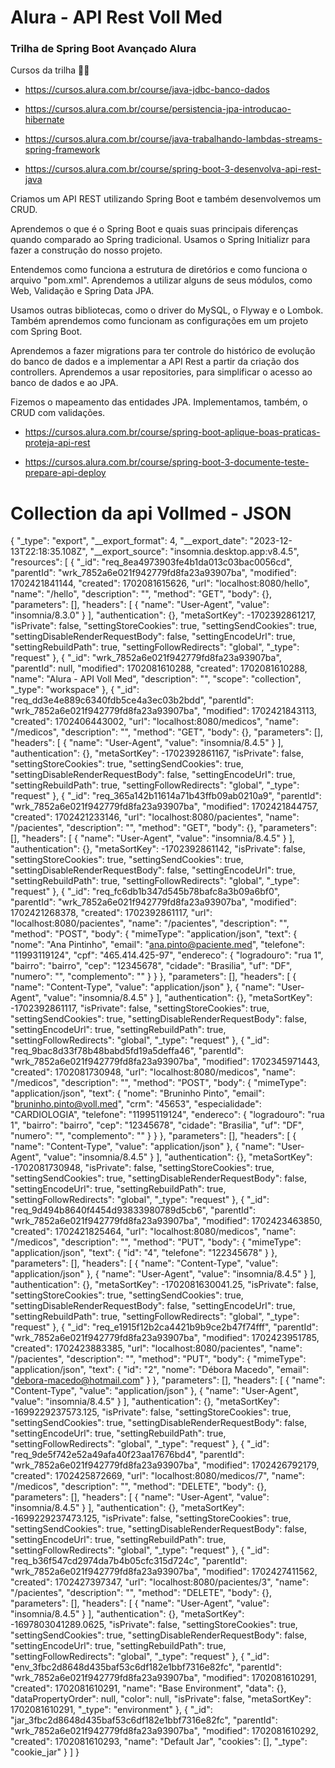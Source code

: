 # Alura - API Rest Voll Med

### Trilha de Spring Boot Avançado Alura

Cursos da trilha 👨‍💻

- https://cursos.alura.com.br/course/java-jdbc-banco-dados


- https://cursos.alura.com.br/course/persistencia-jpa-introducao-hibernate


- https://cursos.alura.com.br/course/java-trabalhando-lambdas-streams-spring-framework


- https://cursos.alura.com.br/course/spring-boot-3-desenvolva-api-rest-java

Criamos um API REST utilizando Spring Boot e também desenvolvemos um CRUD.

Aprendemos o que é o Spring Boot e quais suas principais diferenças quando comparado ao Spring tradicional. Usamos o Spring Initializr para fazer a construção do nosso projeto.

Entendemos como funciona a estrutura de diretórios e como funciona o arquivo "pom.xml". Aprendemos a utilizar alguns de seus módulos, como Web, Validação e Spring Data JPA.

Usamos outras bibliotecas, como o driver do MySQL, o Flyway e o Lombok. Também aprendemos como funcionam as configurações em um projeto com Spring Boot.

Aprendemos a fazer migrations para ter controle do histórico de evolução do banco de dados e a implementar a API Rest a partir da criação dos controllers. Aprendemos a usar repositories, para simplificar o acesso ao banco de dados e ao JPA.

Fizemos o mapeamento das entidades JPA. Implementamos, também, o CRUD com validações.


- https://cursos.alura.com.br/course/spring-boot-aplique-boas-praticas-proteja-api-rest


- https://cursos.alura.com.br/course/spring-boot-3-documente-teste-prepare-api-deploy

# Collection da api Vollmed - JSON

{
"_type": "export",
"__export_format": 4,
"__export_date": "2023-12-13T22:18:35.108Z",
"__export_source": "insomnia.desktop.app:v8.4.5",
"resources": [
{
"_id": "req_8ea4973903fe4b1da013c03bac0056cd",
"parentId": "wrk_7852a6e021f942779fd8fa23a93907ba",
"modified": 1702421841144,
"created": 1702081615626,
"url": "localhost:8080/hello",
"name": "/hello",
"description": "",
"method": "GET",
"body": {},
"parameters": [],
"headers": [
{
"name": "User-Agent",
"value": "insomnia/8.3.0"
}
],
"authentication": {},
"metaSortKey": -1702392861217,
"isPrivate": false,
"settingStoreCookies": true,
"settingSendCookies": true,
"settingDisableRenderRequestBody": false,
"settingEncodeUrl": true,
"settingRebuildPath": true,
"settingFollowRedirects": "global",
"_type": "request"
},
{
"_id": "wrk_7852a6e021f942779fd8fa23a93907ba",
"parentId": null,
"modified": 1702081610288,
"created": 1702081610288,
"name": "Alura - API Voll Med",
"description": "",
"scope": "collection",
"_type": "workspace"
},
{
"_id": "req_dd3e4e889c6340fdb5ce4a3ec03b2bdd",
"parentId": "wrk_7852a6e021f942779fd8fa23a93907ba",
"modified": 1702421843113,
"created": 1702406443002,
"url": "localhost:8080/medicos",
"name": "/medicos",
"description": "",
"method": "GET",
"body": {},
"parameters": [],
"headers": [
{
"name": "User-Agent",
"value": "insomnia/8.4.5"
}
],
"authentication": {},
"metaSortKey": -1702392861167,
"isPrivate": false,
"settingStoreCookies": true,
"settingSendCookies": true,
"settingDisableRenderRequestBody": false,
"settingEncodeUrl": true,
"settingRebuildPath": true,
"settingFollowRedirects": "global",
"_type": "request"
},
{
"_id": "req_365a142b11614a71b43ffb09ab0210a9",
"parentId": "wrk_7852a6e021f942779fd8fa23a93907ba",
"modified": 1702421844757,
"created": 1702421233146,
"url": "localhost:8080/pacientes",
"name": "/pacientes",
"description": "",
"method": "GET",
"body": {},
"parameters": [],
"headers": [
{
"name": "User-Agent",
"value": "insomnia/8.4.5"
}
],
"authentication": {},
"metaSortKey": -1702392861142,
"isPrivate": false,
"settingStoreCookies": true,
"settingSendCookies": true,
"settingDisableRenderRequestBody": false,
"settingEncodeUrl": true,
"settingRebuildPath": true,
"settingFollowRedirects": "global",
"_type": "request"
},
{
"_id": "req_fc6db1b347d545b78bafc8a3b09a6bf0",
"parentId": "wrk_7852a6e021f942779fd8fa23a93907ba",
"modified": 1702421268378,
"created": 1702392861117,
"url": "localhost:8080/pacientes",
"name": "/pacientes",
"description": "",
"method": "POST",
"body": {
"mimeType": "application/json",
"text": {
"nome": "Ana Pintinho",
"email": "ana.pinto@paciente.med",
"telefone": "11993119124",
"cpf": "465.414.425-97",
"endereco": {
"logradouro": "rua 1",
"bairro": "bairro",
"cep": "12345678",
"cidade": "Brasilia",
"uf": "DF",
"numero": "",
"complemento": ""
}
}
},
"parameters": [],
"headers": [
{
"name": "Content-Type",
"value": "application/json"
},
{
"name": "User-Agent",
"value": "insomnia/8.4.5"
}
],
"authentication": {},
"metaSortKey": -1702392861117,
"isPrivate": false,
"settingStoreCookies": true,
"settingSendCookies": true,
"settingDisableRenderRequestBody": false,
"settingEncodeUrl": true,
"settingRebuildPath": true,
"settingFollowRedirects": "global",
"_type": "request"
},
{
"_id": "req_9bac8d33f78b48babd5fd19a5deffa46",
"parentId": "wrk_7852a6e021f942779fd8fa23a93907ba",
"modified": 1702345971443,
"created": 1702081730948,
"url": "localhost:8080/medicos",
"name": "/medicos",
"description": "",
"method": "POST",
"body": {
"mimeType": "application/json",
"text": {
"nome": "Bruninho Pinto",
"email": "bruninho.pinto@voll.med",
"crm": "45653",
"especialidade": "CARDIOLOGIA",
"telefone": "11995119124",
"endereco": {
"logradouro": "rua 1",
"bairro": "bairro",
"cep": "12345678",
"cidade": "Brasilia",
"uf": "DF",
"numero": "",
"complemento": ""
}
}
},
"parameters": [],
"headers": [
{
"name": "Content-Type",
"value": "application/json"
},
{
"name": "User-Agent",
"value": "insomnia/8.4.5"
}
],
"authentication": {},
"metaSortKey": -1702081730948,
"isPrivate": false,
"settingStoreCookies": true,
"settingSendCookies": true,
"settingDisableRenderRequestBody": false,
"settingEncodeUrl": true,
"settingRebuildPath": true,
"settingFollowRedirects": "global",
"_type": "request"
},
{
"_id": "req_9d494b8640f4454d93833980789d5cb6",
"parentId": "wrk_7852a6e021f942779fd8fa23a93907ba",
"modified": 1702423463850,
"created": 1702421825464,
"url": "localhost:8080/medicos",
"name": "/medicos",
"description": "",
"method": "PUT",
"body": {
"mimeType": "application/json",
"text": {
"id": "4",
"telefone": "122345678"
}
},
"parameters": [],
"headers": [
{
"name": "Content-Type",
"value": "application/json"
},
{
"name": "User-Agent",
"value": "insomnia/8.4.5"
}
],
"authentication": {},
"metaSortKey": -1702081630041.25,
"isPrivate": false,
"settingStoreCookies": true,
"settingSendCookies": true,
"settingDisableRenderRequestBody": false,
"settingEncodeUrl": true,
"settingRebuildPath": true,
"settingFollowRedirects": "global",
"_type": "request"
},
{
"_id": "req_e1915f12b2ca4421b9b9ce2b47f74fff",
"parentId": "wrk_7852a6e021f942779fd8fa23a93907ba",
"modified": 1702423951785,
"created": 1702423883385,
"url": "localhost:8080/pacientes",
"name": "/pacientes",
"description": "",
"method": "PUT",
"body": {
"mimeType": "application/json",
"text": {
"id": "2",
"nome": "Débora Macedo",
"email": "debora-macedo@hotmail.com"
}
},
"parameters": [],
"headers": [
{
"name": "Content-Type",
"value": "application/json"
},
{
"name": "User-Agent",
"value": "insomnia/8.4.5"
}
],
"authentication": {},
"metaSortKey": -1699229237573.125,
"isPrivate": false,
"settingStoreCookies": true,
"settingSendCookies": true,
"settingDisableRenderRequestBody": false,
"settingEncodeUrl": true,
"settingRebuildPath": true,
"settingFollowRedirects": "global",
"_type": "request"
},
{
"_id": "req_9de5f742e52a49afa40f23aa17676bd4",
"parentId": "wrk_7852a6e021f942779fd8fa23a93907ba",
"modified": 1702426792179,
"created": 1702425872669,
"url": "localhost:8080/medicos/7",
"name": "/medicos",
"description": "",
"method": "DELETE",
"body": {},
"parameters": [],
"headers": [
{
"name": "User-Agent",
"value": "insomnia/8.4.5"
}
],
"authentication": {},
"metaSortKey": -1699229237473.125,
"isPrivate": false,
"settingStoreCookies": true,
"settingSendCookies": true,
"settingDisableRenderRequestBody": false,
"settingEncodeUrl": true,
"settingRebuildPath": true,
"settingFollowRedirects": "global",
"_type": "request"
},
{
"_id": "req_b36f547cd2974da7b4b05cfc315d724c",
"parentId": "wrk_7852a6e021f942779fd8fa23a93907ba",
"modified": 1702427411562,
"created": 1702427397347,
"url": "localhost:8080/pacientes/3",
"name": "/pacientes",
"description": "",
"method": "DELETE",
"body": {},
"parameters": [],
"headers": [
{
"name": "User-Agent",
"value": "insomnia/8.4.5"
}
],
"authentication": {},
"metaSortKey": -1697803041289.0625,
"isPrivate": false,
"settingStoreCookies": true,
"settingSendCookies": true,
"settingDisableRenderRequestBody": false,
"settingEncodeUrl": true,
"settingRebuildPath": true,
"settingFollowRedirects": "global",
"_type": "request"
},
{
"_id": "env_3fbc2d8648d435baf53c6df182e1bbf7316e82fc",
"parentId": "wrk_7852a6e021f942779fd8fa23a93907ba",
"modified": 1702081610291,
"created": 1702081610291,
"name": "Base Environment",
"data": {},
"dataPropertyOrder": null,
"color": null,
"isPrivate": false,
"metaSortKey": 1702081610291,
"_type": "environment"
},
{
"_id": "jar_3fbc2d8648d435baf53c6df182e1bbf7316e82fc",
"parentId": "wrk_7852a6e021f942779fd8fa23a93907ba",
"modified": 1702081610292,
"created": 1702081610293,
"name": "Default Jar",
"cookies": [],
"_type": "cookie_jar"
}
]
}

